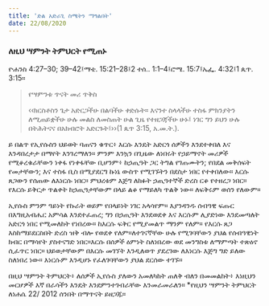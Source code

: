 ```yaml
---
title: 'ድል አድራጊ ስሜትን ማጎልበት'
date: 22/08/2020
---
```


### ለዚህ ሣምንት ትምህርት የሚጠኑ
ዮሐንስ 4:27–30; 39–42፤ማቴ. 15:21–28፤2 ተሰ.. 1:1–4፤ሮሜ. 15:7፤ኤፌ. 4:32፤1 ጴጥ. 3:15።

> <p>የሣምንቱ ጥናት መሪ ጥቅስ</p>
> ‹‹ክርስቶስን ጌታ አድርጋችሁ በልባችሁ ቀድሱት። እናንተ ስላላችሁ ተስፋ ምክንያትን ለሚጠይቋችሁ ሁሉ መልስ ለመስጠት ሁል ጊዜ የተዘጋጃችሁ ሁኑ፤ ነገር ግን ይህን ሁሉ በትሕትናና በአክብሮት አድርጉት፤››(1 ጴጥ 3:15, አ.መ.ት.).

ይ  በልጥ የኢየሱስን ህይወት ባጠናን ቁጥር፥ እርሱ እንዴት አድርጎ ሰዎችን እንደተቀበለ እና እንዳበረታታ በማየት እንገረማለን። ምንም እንኳን በጊዜው ለነበሩት የኃይማኖት መሪዎች የሚቆረቁራቸውን ነቀፋ የነቀፋቸው ቢሆንም፥ ከኃጢዓት ጋር ትግል የገጠሙትን; የበደል መቅሰፍት የመታቸውን; እና ተስፋ ቢስ በሚያደርግ ኩነኔ ውስጥ የሚገኙትን በደስታ ነበር የተቀበለው። እርሱ ጸጋውን የሰጠው ለእነርሱ ነበር። ምህረቱም እጅግ ለከፉት ኃጢዓተኞች ድረስ ርቆ የተዘረጋ ነበር። የእርሱ ይቅርታ ጥልቀት ከኃጢዓታቸውም በላይ ልቆ የማይለካ ጥልቅ ነው። ለፍቅሩም ወሰን የለውም።

ኢየሱስ ምንም ዓይነት የኩራት ወይም የበላይነት ነገር አላሳየም። እያንዳንዱ ሰብዓዊ ፍጡር በእግዚአብሔር አምሳል እንደተፈጠረ; ግን በኃጢዓት እንደወደቀ እና እርሱም ሊያድነው እንደመጣለት አድርጎ ነበር የሚመለከት የነበረው። ከእርሱ ፍቅር የሚያመልጥ ማንም የለም። የእርሱ ጸጋ እስከማይደርስበት ድረስ ዝቅ ብሎ የወደቀ የለም።ለተገናኛቸው ሁሉ የሚገባቸውን ያህል የሰብዓዊነት ክብር በማሳየት ያስተናግድ ነበር።እርሱ በሰዎች ዕምነት ስለነበረው ወደ መንግስቱ ለማምጣት ተጽዕኖ ሲፈጥር ነበር። ህይወታቸውም በእርሱ መገኘት እንዲለወጥ ያደረገው ለእነርሱ እጅግ ግድ ይለው ስለነበረ ነው። እነርሱም እንዲሆኑ የፈለገባቸውን ያህል ደርሰው ተገኙ።

በዚህ ሣምንት ትምህርት፥ ለሰዎች ኢየሱስ ያለውን አመለካከት ጠለቅ ብለን በመመልከት፥ እነዚህን መርሆዎች እኛ በራሳችን እንዴት እንደምንተገብራቸው እንመራመራለን። *የዚህን ሣምንት ትምህርት ለነሐሴ 22/ 2012 ሰንበት በማጥናት ይዘጋጁ።